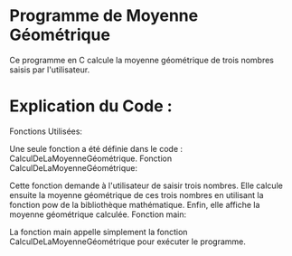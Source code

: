 # Programme de Moyenne Géométrique

Ce programme en C calcule la moyenne géométrique de trois nombres saisis par l'utilisateur.

# Explication du Code : 

Fonctions Utilisées:

Une seule fonction a été définie dans le code : CalculDeLaMoyenneGéométrique.
Fonction CalculDeLaMoyenneGéométrique:

Cette fonction demande à l'utilisateur de saisir trois nombres.
Elle calcule ensuite la moyenne géométrique de ces trois nombres en utilisant la fonction pow de la bibliothèque mathématique.
Enfin, elle affiche la moyenne géométrique calculée.
Fonction main:

La fonction main appelle simplement la fonction CalculDeLaMoyenneGéométrique pour exécuter le programme.
